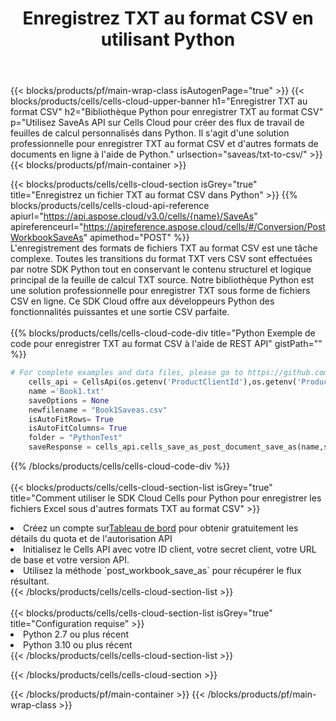﻿---
title: Enregistrez TXT au format CSV en utilisant Python
description:  Utilisation du SDK Cloud Aspose.Cells pour Python pour enregistrer le fichier au format TXT au format CSV.
---
{{< blocks/products/pf/main-wrap-class isAutogenPage="true" >}}
{{< blocks/products/cells/cells-cloud-upper-banner h1="Enregistrer TXT au format CSV" h2="Bibliothèque Python pour enregistrer TXT au format CSV" p="Utilisez SaveAs API sur Cells Cloud pour créer des flux de travail de feuilles de calcul personnalisés dans Python. Il s\'agit d\'une solution professionnelle pour enregistrer TXT au format CSV et d\'autres formats de documents en ligne à l\'aide de Python." urlsection="saveas/txt-to-csv/" >}}
{{< blocks/products/pf/main-container >}}

{{< blocks/products/cells/cells-cloud-section isGrey="true" title="Enregistrez un fichier TXT au format CSV dans Python" >}}
{{% blocks/products/cells/cells-cloud-api-reference apiurl="https://api.aspose.cloud/v3.0/cells/{name}/SaveAs" apireferenceurl="https://apireference.aspose.cloud/cells/#/Conversion/PostWorkbookSaveAs" apimethod="POST" %}}
<br/>
L'enregistrement des formats de fichiers TXT au format CSV est une tâche complexe. Toutes les transitions du format TXT vers CSV sont effectuées par notre SDK Python tout en conservant le contenu structurel et logique principal de la feuille de calcul TXT source. Notre bibliothèque Python est une solution professionnelle pour enregistrer TXT sous forme de fichiers CSV en ligne. Ce SDK Cloud offre aux développeurs Python des fonctionnalités puissantes et une sortie CSV parfaite.
<br/>
<br/>
{{% blocks/products/cells/cells-cloud-code-div title="Python Exemple de code pour enregistrer TXT au format CSV à l\'aide de REST API" gistPath="" %}}
  
```python
# For complete examples and data files, please go to https://github.com/aspose-cells-cloud/aspose-cells-cloud-python/
    cells_api = CellsApi(os.getenv('ProductClientId'),os.getenv('ProductClientSecret'))
    name ='Book1.txt'    
    saveOptions = None
    newfilename = "Book1Saveas.csv"
    isAutoFitRows= True
    isAutoFitColumns= True
    folder = "PythonTest"
    saveResponse = cells_api.cells_save_as_post_document_save_as(name,save_options=saveOptions, newfilename=(folder +'/' + newfilename),folder=folder)
```
  
{{% /blocks/products/cells/cells-cloud-code-div %}}
<br/>
<br/>
{{< blocks/products/cells/cells-cloud-section-list isGrey="true" title="Comment utiliser le SDK Cloud Cells pour Python pour enregistrer les fichiers Excel sous d\'autres formats TXT au format CSV" >}}
<li> Créez un compte sur<a href="https://dashboard.aspose.cloud/">Tableau de bord</a> pour obtenir gratuitement les détails du quota et de l'autorisation API</li>
<li>Initialisez le Cells API avec votre ID client, votre secret client, votre URL de base et votre version API.</li>
<li>Utilisez la méthode `post_workbook_save_as` pour récupérer le flux résultant.</li>
{{< /blocks/products/cells/cells-cloud-section-list >}}
<br/>
<br/>
{{< blocks/products/cells/cells-cloud-section-list isGrey="true" title="Configuration requise" >}}
<li>Python 2.7 ou plus récent</li>
<li>Python 3.10 ou plus récent</li>
{{< /blocks/products/cells/cells-cloud-section-list >}}

{{< /blocks/products/cells/cells-cloud-section >}}

{{< /blocks/products/pf/main-container >}}
{{< /blocks/products/pf/main-wrap-class >}}
